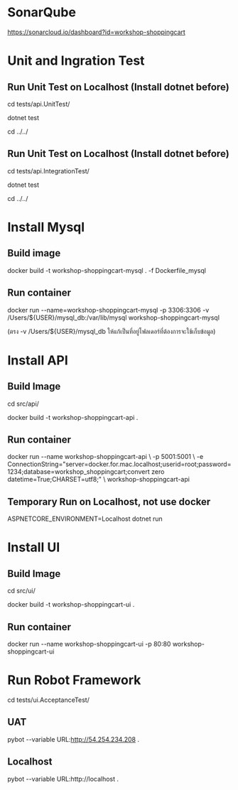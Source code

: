 ﻿# SonarQube
https://sonarcloud.io/dashboard?id=workshop-shoppingcart

# Unit and Ingration Test
## Run Unit Test on Localhost (Install dotnet before)
cd tests/api.UnitTest/

dotnet test

cd ../../

## Run Unit Test on Localhost (Install dotnet before)
cd tests/api.IntegrationTest/

dotnet test

cd ../../

# Install Mysql
## Build image
docker build -t workshop-shoppingcart-mysql . -f Dockerfile_mysql

## Run container
docker run --name=workshop-shoppingcart-mysql -p 3306:3306 -v /Users/${USER}/mysql_db:/var/lib/mysql workshop-shoppingcart-mysql

(ตรง -v /Users/${USER}/mysql_db ให้แก้เป็นที่อยู่โฟลเดอร์ที่ต้องการจะใช้เก็บข้อมูล)

# Install API

## Build Image
cd src/api/

docker build -t workshop-shoppingcart-api .

## Run container
docker run --name workshop-shoppingcart-api
\ -p 5001:5001
\ -e ConnectionString="server=docker.for.mac.localhost;userid=root;password=1234;database=workshop_shoppingcart;convert zero datetime=True;CHARSET=utf8;" 
\ workshop-shoppingcart-api



## Temporary Run on Localhost, not use docker
ASPNETCORE_ENVIRONMENT=Localhost dotnet run

# Install UI
## Build Image
cd src/ui/ 

docker build -t workshop-shoppingcart-ui .

## Run container
docker run --name workshop-shoppingcart-ui -p 80:80 workshop-shoppingcart-ui

# Run Robot Framework
cd tests/ui.AcceptanceTest/

## UAT
pybot --variable URL:http://54.254.234.208 .

## Localhost
pybot --variable URL:http://localhost .
